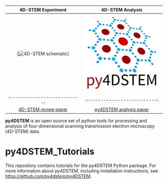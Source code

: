 
4D-STEM Experiment  |  4D-STEM Analysis
:-------------------------:|:-------------------------:
[![4D-STEM schematic](images/schematic4DSTEM)]  |  ![py4DSTEM logo](/images/py4DSTEM_logo.png)
:-------------------------:|:-------------------------:
[4D-STEM review paper](https://doi.org/10.1017/S1431927619000497) | [py4DSTEM analysis paper](https://doi.org/10.1017/S1431927621000477)

**py4DSTEM** is an open source set of python tools for processing and analysis of four-dimensional scanning transmission electron microscopy (4D-STEM) data.

# py4DSTEM_Tutorials

This repository contains tutorials for the py4DSTEM Python package.  For more information about py4DSTEM, including installation instructions, see https://github.com/py4dstem/py4DSTEM.

